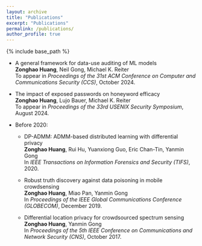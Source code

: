 ```yaml
---
layout: archive
title: "Publications"
excerpt: "Publications"
permalink: /publications/
author_profile: true
---
```

{% include base_path %}


* A general framework for data-use auditing of ML models <br>
  <b>Zonghao Huang</b>, Neil Gong, Michael K. Reiter <br>
  To appear in <i>Proceedings of the 31st ACM Conference on Computer and Communications Security (CCS)</i>, October 2024.
  
* The impact of exposed passwords on honeyword efficacy <br>
  <b>Zonghao Huang</b>, Lujo Bauer, Michael K. Reiter <br>
  To appear in <i>Proceedings of the 33rd USENIX Security Symposium</i>, August 2024.

* Before 2020:
  
  * DP-ADMM: ADMM-based distributed learning with differential privacy <br>
    <b>Zonghao Huang</b>, Rui Hu, Yuanxiong Guo, Eric Chan-Tin, Yanmin Gong <br> 
    In <i> IEEE Transactions on Information Forensics and Security (TIFS)</i>, 2020.

  * Robust truth discovery against data poisoning in mobile crowdsensing <br>
    <b>Zonghao Huang</b>, Miao Pan, Yanmin Gong <br> 
    In <i>Proceedings of the IEEE Global Communications Conference (GLOBECOM)</i>, December 2019.

  * Differential location privacy for crowdsourced spectrum sensing <br>
    <b>Zonghao Huang</b>, Yanmin Gong <br>
    In <i>Proceedings of the 5th IEEE Conference on Communications and Network Security (CNS)</i>, October 2017.
